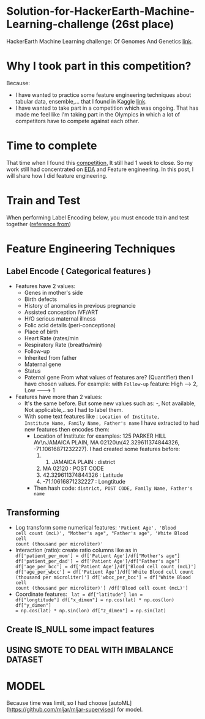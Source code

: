 # Solution-for-HackerEarth-Machine-Learning-challenge (26st place)
HackerEarth Machine Learning challenge: Of Genomes And Genetics [link](https://www.hackerearth.com/challenges/competitive/hackerearth-machine-learning-challenge-genetic-testing/).
# Why I took part in this competition?
Because: 
- I have wanted to practice some feature engineering techniques about tabular data, ensemble,... that I found in Kaggle [link](https://www.kaggle.com/vbmokin/data-science-for-tabular-data-advanced-techniques).
- I have wanted to take part in a competition which was ongoing. That has made me feel like I'm taking part in the Olympics in which a lot of competitors have to compete against each other.
# Time to complete 
That time when I found this [competition](https://www.hackerearth.com/challenges/competitive/hackerearth-machine-learning-challenge-genetic-testing/), It still had 1 week to close. So my work still had concentrated on [EDA](https://www.kaggle.com/thnhtonvng/eda-hacker-earthcompe/data) and Feature engineering. In this post, I will share how I did feature engineering.
# Train and Test
When performing Label Encoding below, you must encode train and test together ([reference from](https://www.kaggle.com/c/ieee-fraud-detection/discussion/108575))
# Feature Engineering Techniques
## Label Encode ( Categorical features )
- Features have 2 values:
  - Genes in mother's side
  - Birth defects
  - History of anomalies in previous pregnancie
  - Assisted conception IVF/ART
  - H/O serious maternal illness 
  - Folic acid details (peri-conceptiona)
  - Place of birth
  - Heart Rate (rates/min
  - Respiratory Rate (breaths/min)
  - Follow-up
  - Inherited from father
  - Maternal gene
  - Status
  - Paternal gene
From what values of features are? (Quantifier) then I have chosen values.
For example: with <code>Follow-up</code> feature:  High --> 2, Low ---> 1
- Features have more than 2 values: 
  - It's the same before. But some new values such as: -, Not available, Not applicable,.. so I had to label them.
  - With some text features like : <code>Location of Institute, Institute Name, Family Name, Father's name</code> I have extracted to had new features then encodes them:
    - Location of Institute: 
      for examples: 125 PARKER HILL AV\nJAMAICA PLAIN, MA 02120\n(42.329611374844326, -71.10616871232227). I had created some features before:
      1. 1. JAMAICA PLAIN : district
      2. MA 02120 : POST CODE
      3. 42.329611374844326 : Latitude
      4. -71.10616871232227 : Longtitude
    - Then hash code: <code>district, POST CODE, Family Name, Father's name</code>
## Transforming
- Log transform some numerical features: <code>'Patient Age', 'Blood cell count (mcL)', "Mother's age", "Father's age",
            'White Blood cell count (thousand per microliter)'</code>
- Interaction (ratio): create ratio columns like as in 
    <code>
      df['patient_per_mom'] = df['Patient Age']/df["Mother's age"]
      df['patient_per_dad'] = df['Patient Age']/df["Father's age"]
      df['age_per_bcc'] = df['Patient Age']/df['Blood cell count (mcL)']
      df['age_per_wbcc'] = df['Patient Age']/df['White Blood cell count (thousand per microliter)']
      df['wbcc_per_bcc'] = df['White Blood cell count (thousand per microliter)'] /df['Blood cell count (mcL)'] 
    </code>
- Coordinate features:
    <code>
      lat = df["latitude"]
      lon = df["longtitude"]
      df["x_dimen"] = np.cos(lat) * np.cos(lon)
      df["y_dimen"] = np.cos(lat) * np.sin(lon)
      df["z_dimen"] = np.sin(lat) 
    </code>
## Create IS_NULL some impact features
## USING SMOTE TO DEAL WITH IMBALANCE DATASET
# MODEL
Because time was limit, so I had choose [autoML] (https://github.com/mljar/mljar-supervised) for model.
